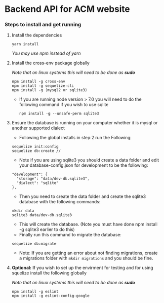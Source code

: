 # Backend API for ACM website

### Steps to install and get running
1. Install the dependencies

   ```
   yarn install
   ```
   *You may use npm instead of yarn*

2. Install the cross-env package globally

   *Note that on linux systems this will need to be done as __sudo__*
   ```
   npm install -g cross-env
   npm install -g sequelize-cli
   npm install -g (mysql2 or sqlite3)
   ```
    + If you are running node version > 7.0 you will need to do the following command if you wish to use sqlite
      ```
      npm install -g --unsafe-perm sqlite3
      ```

3. Ensure the database is running on your computer whether it is mysql or
another supported dialect
   + Following the global installs in step 2 run the Following
   ```
   sequelize init:config
   sequelize db:create // 
   ```
  
   + Note if you are using sqlite3 you should create a data folder and edit your database-config.json for development to be the following:
   ```
   "development": {
     "storage": "data/dev-db.sqlite3",
     "dialect": "sqlite"
   },
   ```
   + Then you need to create the data folder and create the sqlite3 database with the following commands:
   ```
   mkdir data
   sqlite3 data/dev-db.sqlite3
   ```
   + This will create the database. (Note you must have done npm install -g sqlite3 earlier to do this)
   + Finally run this command to migrate the database:
   ```
   sequelize db:migrate
   ```
   + Note: If you are getting an error about not finding migrations, create a migrations folder with ``` mkdir migrations ``` and you should be fine.
4. **Optional:** If you wish to set up the envirment for testing and for using
squelize install the following globally

    *Note that on linux systems this will need to be done as __sudo__*

     ```
     npm install -g eslint
     npm install -g eslint-config-google
     ```
